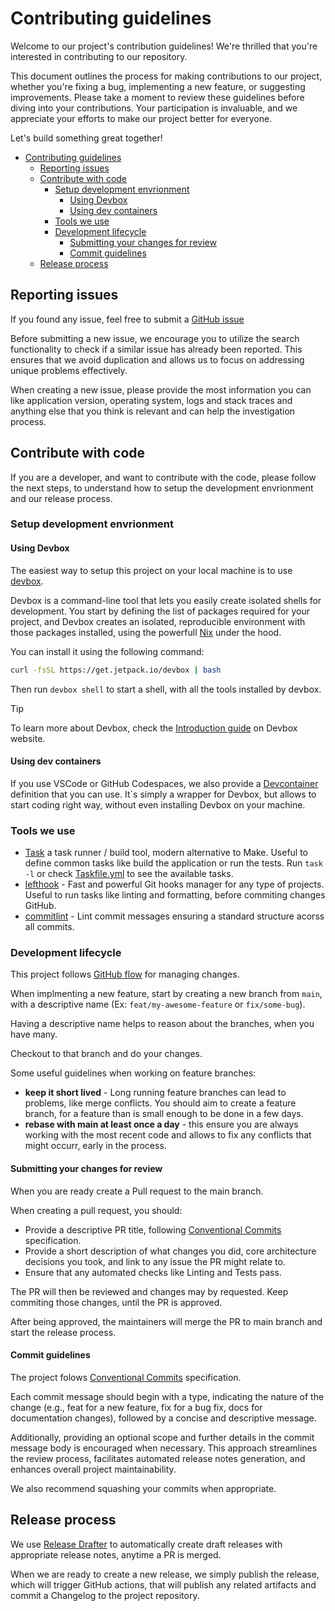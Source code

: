 # Contributing guidelines

Welcome to our project's contribution guidelines! We're thrilled that you're interested in contributing to our repository.

This document outlines the process for making contributions to our project, whether you're fixing a bug, implementing a new feature, or suggesting improvements. Please take a moment to review these guidelines before diving into your contributions. Your participation is invaluable, and we appreciate your efforts to make our project better for everyone.

Let's build something great together!

- [Contributing guidelines](#contributing-guidelines)
  - [Reporting issues](#reporting-issues)
  - [Contribute with code](#contribute-with-code)
    - [Setup development envrionment](#setup-development-envrionment)
      - [Using Devbox](#using-devbox)
      - [Using dev containers](#using-dev-containers)
    - [Tools we use](#tools-we-use)
    - [Development lifecycle](#development-lifecycle)
      - [Submitting your changes for review](#submitting-your-changes-for-review)
      - [Commit guidelines](#commit-guidelines)
  - [Release process](#release-process)


## Reporting issues

If you found any issue, feel free to submit a [GitHub issue](https://github.com/brpaz/structure-tests-action)

Before submitting a new issue, we encourage you to utilize the search functionality to check if a similar issue has already been reported. This ensures that we avoid duplication and allows us to focus on addressing unique problems effectively.

When creating a new issue, please provide the most information you can like application version, operating system, logs and stack traces and anything else that you think is relevant and can help the investigation process.

## Contribute with code

If you are a developer, and want to contribute with the code, please follow the next steps, to understand how to setup the development envrionment and our release process.

### Setup development envrionment

#### Using Devbox

The easiest way to setup this project on your local machine is to use [devbox](https://github.com/jetify-com/devbox).

Devbox is a command-line tool that lets you easily create isolated shells for development. You start by defining the list of packages required for your project, and Devbox creates an isolated, reproducible environment with those packages installed, using the powerfull [Nix](https://nixos.org/) under the hood.

You can install it using the following command:
```sh
curl -fsSL https://get.jetpack.io/devbox | bash
```

Then run `devbox shell` to start a shell, with all the tools installed by devbox.

> [!TIP]
> To learn more about Devbox, check the [Introduction guide](https://www.jetify.com/devbox/docs/) on Devbox website.


#### Using dev containers

If you use VSCode or GitHub Codespaces, we also provide a [Devcontainer](https://containers.dev/) definition that you can use. It´s simply a wrapper for Devbox, but allows to start coding right way, without even installing Devbox on your machine.

### Tools we use

- [Task](https://taskfile.dev/) a task runner / build tool, modern alternative to Make. Useful to define common tasks like build the application or run the tests. Run `task -l` or check [Taskfile.yml](Taskfile.yml) to see the available tasks.
- [lefthook](https://github.com/evilmartians/lefthook) -  Fast and powerful Git hooks manager for any type of projects. Useful to run tasks like linting and formatting, before commiting changes GitHub.
- [commitlint](https://commitlint.js.org/) - Lint commit messages ensuring a standard structure acorss all commits.

### Development lifecycle

This project follows [GitHub flow](https://docs.github.com/en/get-started/using-github/github-flow) for managing changes.

When implmenting a new feature, start by creating a new branch from `main`, with a descriptive name (Ex: `feat/my-awesome-feature` or `fix/some-bug`).

Having a descriptive name helps to reason about the branches, when you have many.

Checkout to that branch and do your changes.

Some useful guidelines when working on feature branches:

- **keep it short lived** - Long running feature branches can lead to problems, like merge conflicts. You should aim to create a feature branch, for a feature than is small enough to be done in a few days.
- **rebase with main at least once a day** - this ensure you are always working with the most recent code and allows to fix any conflicts that might occurr, early in the process.

#### Submitting your changes for review

When you are ready create a Pull request to the main branch.

When creating a pull request, you should:

- Provide a descriptive PR title, following [Conventional Commits](https://www.conventionalcommits.org/en/) specification.
- Provide a short description of what changes you did, core architecture decisions you took, and link to any issue the PR might relate to.
- Ensure that any automated checks like Linting and Tests pass.

The PR will then be reviewed and changes may by requested. Keep commiting those changes, until the PR is approved.

After being approved, the maintainers will merge the PR to main branch and start the release process.

#### Commit guidelines

The project folows [Conventional Commits](https://www.conventionalcommits.org/en/) specification.

Each commit message should begin with a type, indicating the nature of the change (e.g., feat for a new feature, fix for a bug fix, docs for documentation changes), followed by a concise and descriptive message.

Additionally, providing an optional scope and further details in the commit message body is encouraged when necessary. This approach streamlines the review process, facilitates automated release notes generation, and enhances overall project maintainability.

We also recommend squashing your commits when appropriate.

## Release process

We use [Release Drafter](https://github.com/marketplace/actions/release-drafter) to automatically create draft releases with appropriate release notes, anytime a PR is merged.

When we are ready to create a new release, we simply publish the release, which will trigger GitHub actions, that will publish any related artifacts and commit a Changelog to the project repository.



